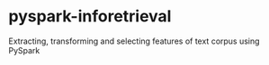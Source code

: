 # pyspark-inforetrieval
Extracting, transforming and selecting features of text corpus using PySpark

